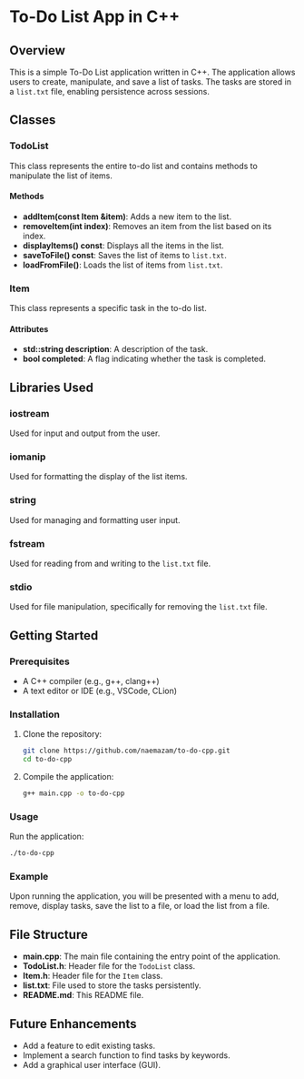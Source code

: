 # To-Do List App in C++

## Overview
This is a simple To-Do List application written in C++. The application allows users to create, manipulate, and save a list of tasks. The tasks are stored in a `list.txt` file, enabling persistence across sessions.

## Classes

### TodoList
This class represents the entire to-do list and contains methods to manipulate the list of items.

#### Methods
- **addItem(const Item &item)**: Adds a new item to the list.
- **removeItem(int index)**: Removes an item from the list based on its index.
- **displayItems() const**: Displays all the items in the list.
- **saveToFile() const**: Saves the list of items to `list.txt`.
- **loadFromFile()**: Loads the list of items from `list.txt`.

### Item
This class represents a specific task in the to-do list.

#### Attributes
- **std::string description**: A description of the task.
- **bool completed**: A flag indicating whether the task is completed.

## Libraries Used

### iostream
Used for input and output from the user.

### iomanip
Used for formatting the display of the list items.

### string
Used for managing and formatting user input.

### fstream
Used for reading from and writing to the `list.txt` file.

### stdio
Used for file manipulation, specifically for removing the `list.txt` file.

## Getting Started

### Prerequisites
- A C++ compiler (e.g., g++, clang++)
- A text editor or IDE (e.g., VSCode, CLion)

### Installation
1. Clone the repository:
    ```sh
    git clone https://github.com/naemazam/to-do-cpp.git
    cd to-do-cpp
    ```
2. Compile the application:
    ```sh
    g++ main.cpp -o to-do-cpp
    ```

### Usage
Run the application:
```sh
./to-do-cpp
```

### Example
Upon running the application, you will be presented with a menu to add, remove, display tasks, save the list to a file, or load the list from a file.

## File Structure
- **main.cpp**: The main file containing the entry point of the application.
- **TodoList.h**: Header file for the `TodoList` class.
- **Item.h**: Header file for the `Item` class.
- **list.txt**: File used to store the tasks persistently.
- **README.md**: This README file.

## Future Enhancements
- Add a feature to edit existing tasks.
- Implement a search function to find tasks by keywords.
- Add a graphical user interface (GUI).
